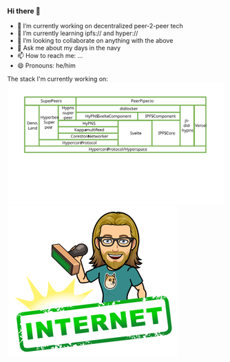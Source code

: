 ### Hi there 👋

- 🔭 I’m currently working on decentralized peer-2-peer tech
- 🌱 I’m currently learning ipfs:// and hyper://
- 👯 I’m looking to collaborate on anything with the above
- 💬 Ask me about my days in the navy
- 📫 How to reach me: ...
- 😄 Pronouns: he/him

The stack I'm currently working on:
<img src="https://raw.githubusercontent.com/DougAnderson444/DougAnderson444/master/stack-2-0-0.svg">
<img src="https://github.com/DougAnderson444/DougAnderson444/blob/master/internet.png?raw=true">                                                                                                                
<!--
**DougAnderson444/DougAnderson444** is a ✨ _special_ ✨ repository because its `README.md` (this file) appears on your GitHub profile.

Here are some ideas to get you started:

- 🔭 I’m currently working on ...
- 🌱 I’m currently learning ...
- 👯 I’m looking to collaborate on ...
- 🤔 I’m looking for help with ...
- 💬 Ask me about ...
- 📫 How to reach me: ...
- 😄 Pronouns: ...
- ⚡ Fun fact: ...
-->
